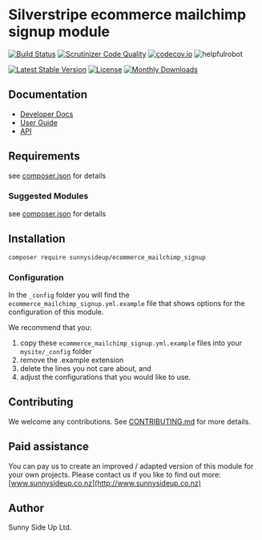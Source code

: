 # Silverstripe ecommerce mailchimp signup module
[![Build Status](https://travis-ci.org/sunnysideup/silverstripe-ecommerce_mailchimp_signup.svg?branch=master)](https://travis-ci.org/sunnysideup/silverstripe-ecommerce_mailchimp_signup)
[![Scrutinizer Code Quality](https://scrutinizer-ci.com/g/sunnysideup/silverstripe-ecommerce_mailchimp_signup/badges/quality-score.png?b=master)](https://scrutinizer-ci.com/g/sunnysideup/silverstripe-ecommerce_mailchimp_signup/?branch=master)
[![codecov.io](https://codecov.io/github/sunnysideup/silverstripe-ecommerce_mailchimp_signup/coverage.svg?branch=master)](https://codecov.io/github/sunnysideup/silverstripe-ecommerce_mailchimp_signup?branch=master)
![helpfulrobot](https://helpfulrobot.io/sunnysideup/ecommerce_mailchimp_signup/badge)

[![Latest Stable Version](https://poser.pugx.org/sunnysideup/ecommerce_mailchimp_signup/version)](https://packagist.org/packages/sunnysideup/ecommerce_mailchimp_signup)
[![License](https://poser.pugx.org/sunnysideup/ecommerce_mailchimp_signup/license)](https://packagist.org/packages/sunnysideup/ecommerce_mailchimp_signup)
[![Monthly Downloads](https://poser.pugx.org/sunnysideup/ecommerce_mailchimp_signup/d/monthly)](https://packagist.org/packages/sunnysideup/ecommerce_mailchimp_signup)


## Documentation



 * [Developer Docs](docs/en/INDEX.md)
 * [User Guide](docs/en/userguide.md)
 * [API](http://ssmods.com/apis/ecommerce_mailchimp_signup/docs/en/api/)

## Requirements



see [composer.json](composer.json) for details

### Suggested Modules



see [composer.json](composer.json) for details


## Installation


```
composer require sunnysideup/ecommerce_mailchimp_signup
```

### Configuration



In the `_config` folder you will find the `ecommerce_mailchimp_signup.yml.example`
file that shows options for the configuration of this module.

We recommend that you:

  1. copy these `ecommerce_mailchimp_signup.yml.example` files into your
`mysite/_config` folder
  2. remove the .example extension
  3. delete the lines you not care about, and
  4. adjust the configurations that you would like to use.


## Contributing



We welcome any contributions. See [CONTRIBUTING.md](CONTRIBUTING.md) for more details.

## Paid assistance



You can pay us to create an improved / adapted version of this module for your own projects.  Please contact us if you like to find out more: [www.sunnysideup.co.nz](http://www.sunnysideup.co.nz)

## Author



Sunny Side Up Ltd.
